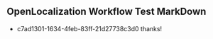 ## OpenLocalization Workflow Test MarkDown
* c7ad1301-1634-4feb-83ff-21d27738c3d0 thanks!

<!--HONumber=Jul16_HO4-->


